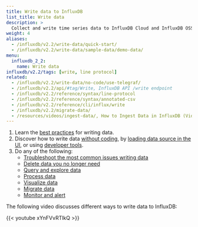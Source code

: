 ```yaml
---
title: Write data to InfluxDB
list_title: Write data
description: >
  Collect and write time series data to InfluxDB Cloud and InfluxDB OSS.
weight: 4
aliases:
  - /influxdb/v2.2/write-data/quick-start/
  - /influxdb/v2.2/write-data/sample-data/demo-data/
menu:
  influxdb_2_2:
    name: Write data
influxdb/v2.2/tags: [write, line protocol]
related:
  - /influxdb/v2.2/write-data/no-code/use-telegraf/
  - /influxdb/v2.2/api/#tag/Write, InfluxDB API /write endpoint
  - /influxdb/v2.2/reference/syntax/line-protocol
  - /influxdb/v2.2/reference/syntax/annotated-csv
  - /influxdb/v2.2/reference/cli/influx/write
  - /influxdb/v2.2/migrate-data/
  - /resources/videos/ingest-data/, How to Ingest Data in InfluxDB (Video)
---
```


1. Learn the [best practices](/influxdb/v2.2/write-data/best-practices/) for writing data.
2. Discover how to write data [without coding](/influxdb/v2.2/write-data/no-code/), by [loading data source in the UI](/influxdb/v2.2/write-data/no-code/load-data/), or using [developer tools](/influxdb/v2.2/write-data/developer-tools/).
3. Do any of the following:
   - [Troubleshoot the most common issues writing data](/influxdb/v2.2/write-data/troubleshoot/)
   - [Delete data you no longer need](/influxdb/v2.2/write-data/delete-data/)
   - [Query and explore data](/influxdb/v2.2/query-data/)
   - [Process data](/influxdb/v2.2/process-data/)
   - [Visualize data](/influxdb/v2.2/visualize-data/)
   - [Migrate data](/influxdb/v2.2/migrate-data/)
   - [Monitor and alert](/influxdb/v2.2/monitor-alert/)

The following video discusses different ways to write data to InfluxDB:

{{< youtube xYnFVvRTlkQ >}}